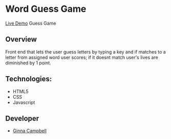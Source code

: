 #  Word Guess Game

[Live Demo](https://ginnac.github.io/Word-Guess-Game/) 
Guess Game 

## Overview
Front end that lets the user guess letters by typing a key and if matches to a letter from assigned word user scores; if it doesnt match user's lives are diminished by 1 point. 


## Technologies:
* HTML5
* CSS
* Javascript
    
## Developer
  * [Ginna Campbell](https://github.com/ginnac)
